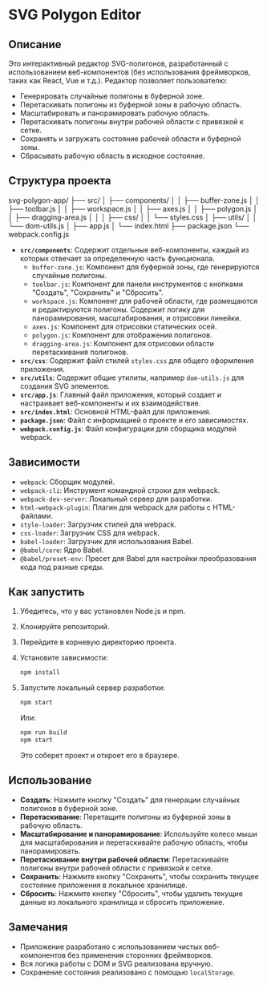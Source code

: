       
# SVG Polygon Editor

## Описание

Это интерактивный редактор SVG-полигонов, разработанный с использованием веб-компонентов (без использования фреймворков, таких как React, Vue и т.д.). Редактор позволяет пользователю:

-   Генерировать случайные полигоны в буферной зоне.
-   Перетаскивать полигоны из буферной зоны в рабочую область.
-   Масштабировать и панорамировать рабочую область.
-   Перетаскивать полигоны внутри рабочей области с привязкой к сетке.
-   Сохранять и загружать состояние рабочей области и буферной зоны.
-   Сбрасывать рабочую область в исходное состояние.

## Структура проекта


svg-polygon-app/
├── src/
│ ├── components/
│ │ ├── buffer-zone.js
│ │ ├── toolbar.js
│ │ ├── workspace.js
│ │ ├── axes.js
│ │ ├── polygon.js
│ │ ├── dragging-area.js
│ │
│ ├── css/
│ │ └── styles.css
│ ├── utils/
│ │ └── dom-utils.js
│ ├── app.js
│ └── index.html
├── package.json
└── webpack.config.js

      
-   **`src/components`**: Содержит отдельные веб-компоненты, каждый из которых отвечает за определенную часть функционала.
    -   `buffer-zone.js`: Компонент для буферной зоны, где генерируются случайные полигоны.
    -   `toolbar.js`: Компонент для панели инструментов с кнопками "Создать", "Сохранить" и "Сбросить".
    -   `workspace.js`: Компонент для рабочей области, где размещаются и редактируются полигоны. Содержит логику для панорамирования, масштабирования, и отрисовки линейки.
    -   `axes.js`: Компонент для отрисовки статических осей.
    -   `polygon.js`: Компонент для отображения полигонов.
    -   `dragging-area.js`: Компонент для отрисовки области перетаскивания полигонов.
-   **`src/css`**: Содержит файл стилей `styles.css` для общего оформления приложения.
-   **`src/utils`**: Содержит общие утилиты, например `dom-utils.js` для создания SVG элементов.
-   **`src/app.js`**: Главный файл приложения, который создает и настраивает веб-компоненты и их взаимодействие.
-   **`src/index.html`**: Основной HTML-файл для приложения.
-   **`package.json`**: Файл с информацией о проекте и его зависимостях.
-   **`webpack.config.js`**: Файл конфигурации для сборщика модулей webpack.

## Зависимости

-   `webpack`: Сборщик модулей.
-   `webpack-cli`: Инструмент командной строки для webpack.
-   `webpack-dev-server`: Локальный сервер для разработки.
-   `html-webpack-plugin`: Плагин для webpack для работы с HTML-файлами.
-   `style-loader`: Загрузчик стилей для webpack.
-   `css-loader`: Загрузчик CSS для webpack.
-   `babel-loader`: Загрузчик для использования Babel.
-   `@babel/core`: Ядро Babel.
-   `@babel/preset-env`: Пресет для Babel для настройки преобразования кода под разные среды.

## Как запустить

1.  Убедитесь, что у вас установлен Node.js и npm.
2.  Клонируйте репозиторий.
3.  Перейдите в корневую директорию проекта.
4.  Установите зависимости:

    ```bash
    npm install
    ```

5.  Запустите локальный сервер разработки:

    ```bash
    npm start
    ```

    Или:
      ```bash
    npm run build
      npm start
    ```

    Это соберет проект и откроет его в браузере.

## Использование

-   **Создать**: Нажмите кнопку "Создать" для генерации случайных полигонов в буферной зоне.
-   **Перетаскивание**: Перетащите полигоны из буферной зоны в рабочую область.
-   **Масштабирование и панорамирование**: Используйте колесо мыши для масштабирования и перетаскивайте рабочую область, чтобы панорамировать.
-   **Перетаскивание внутри рабочей области**: Перетаскивайте полигоны внутри рабочей области с привязкой к сетке.
-   **Сохранить**: Нажмите кнопку "Сохранить", чтобы сохранить текущее состояние приложения в локальное хранилище.
-   **Сбросить**: Нажмите кнопку "Сбросить", чтобы удалить текущие данные из локального хранилища и сбросить приложение.

## Замечания

-   Приложение разработано с использованием чистых веб-компонентов без применения сторонних фреймворков.
-   Вся логика работы с DOM и SVG реализована вручную.
-   Сохранение состояния реализовано с помощью `localStorage`.

    